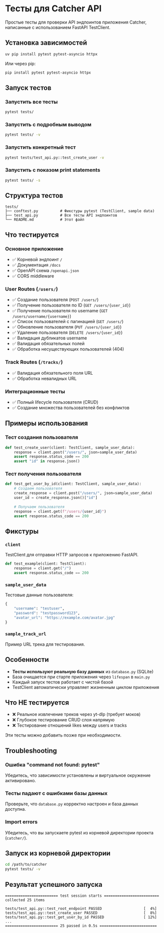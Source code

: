 # Тесты для Catcher API

Простые тесты для проверки API эндпоинтов приложения Catcher, написанные с использованием FastAPI TestClient.

## Установка зависимостей

```bash
uv pip install pytest pytest-asyncio httpx
```

Или через pip:

```bash
pip install pytest pytest-asyncio httpx
```

## Запуск тестов

### Запустить все тесты

```bash
pytest tests/
```

### Запустить с подробным выводом

```bash
pytest tests/ -v
```

### Запустить конкретный тест

```bash
pytest tests/test_api.py::test_create_user -v
```

### Запустить с показом print statements

```bash
pytest tests/ -s
```

## Структура тестов

```
tests/
├── conftest.py          # Фикстуры pytest (TestClient, sample data)
├── test_api.py          # Все тесты API эндпоинтов
└── README.md            # Этот файл
```

## Что тестируется

### Основное приложение
- ✅ Корневой эндпоинт `/`
- ✅ Документация `/docs`
- ✅ OpenAPI схема `/openapi.json`
- ✅ CORS middleware

### User Routes (`/users/`)
- ✅ Создание пользователя (`POST /users/`)
- ✅ Получение пользователя по ID (`GET /users/{user_id}`)
- ✅ Получение пользователя по username (`GET /users/username/{username}`)
- ✅ Список пользователей с пагинацией (`GET /users/`)
- ✅ Обновление пользователя (`PUT /users/{user_id}`)
- ✅ Удаление пользователя (`DELETE /users/{user_id}`)
- ✅ Валидация дубликатов username
- ✅ Валидация обязательных полей
- ✅ Обработка несуществующих пользователей (404)

### Track Routes (`/tracks/`)
- ✅ Валидация обязательного поля URL
- ✅ Обработка невалидных URL

### Интеграционные тесты
- ✅ Полный lifecycle пользователя (CRUD)
- ✅ Создание множества пользователей без конфликтов

## Примеры использования

### Тест создания пользователя

```python
def test_create_user(client: TestClient, sample_user_data):
    response = client.post("/users/", json=sample_user_data)
    assert response.status_code == 200
    assert "id" in response.json()
```

### Тест получения пользователя

```python
def test_get_user_by_id(client: TestClient, sample_user_data):
    # Создаем пользователя
    create_response = client.post("/users/", json=sample_user_data)
    user_id = create_response.json()["id"]
    
    # Получаем пользователя
    response = client.get(f"/users/{user_id}")
    assert response.status_code == 200
```

## Фикстуры

### `client`
TestClient для отправки HTTP запросов к приложению FastAPI.

```python
def test_example(client: TestClient):
    response = client.get("/")
    assert response.status_code == 200
```

### `sample_user_data`
Тестовые данные пользователя:

```python
{
    "username": "testuser",
    "password": "testpassword123",
    "avatar_url": "https://example.com/avatar.jpg"
}
```

### `sample_track_url`
Пример URL трека для тестирования.

## Особенности

- **Тесты используют реальную базу данных** из `database.py` (SQLite)
- База очищается при старте приложения через `lifespan` в `main.py`
- Каждый запуск тестов работает с чистой базой
- TestClient автоматически управляет жизненным циклом приложения

## Что НЕ тестируется

- ❌ Реальное извлечение треков через yt-dlp (требует моков)
- ❌ Глубокое тестирование CRUD слоя напрямую
- ❌ Тестирование отношений likes между users и tracks

Эти тесты можно добавить позже при необходимости.

## Troubleshooting

### Ошибка "command not found: pytest"
Убедитесь, что зависимости установлены и виртуальное окружение активировано.

### Тесты падают с ошибками базы данных
Проверьте, что `database.py` корректно настроен и база данных доступна.

### Import errors
Убедитесь, что вы запускаете pytest из корневой директории проекта (`catcher/`).

## Запуск из корневой директории

```bash
cd /path/to/catcher
pytest tests/ -v
```

## Результат успешного запуска

```
======================== test session starts =========================
collected 25 items

tests/test_api.py::test_root_endpoint PASSED                   [  4%]
tests/test_api.py::test_create_user PASSED                     [  8%]
tests/test_api.py::test_get_user_by_id PASSED                  [ 12%]
...
======================== 25 passed in 0.5s ==========================
```
